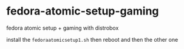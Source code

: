 # fedora-atomic-setup-gaming
fedora atomic setup + gaming with distrobox

install the ```fedoraatomicsetup1.sh``` then reboot and then the other one
